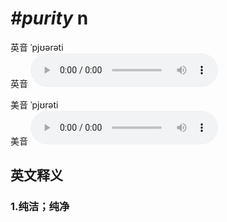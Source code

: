 # ***\#purity*** n
英音 ˈpjʊərəti  
英音
<audio src="./media/purity1_AAC.aac" controls="controls"></audio>

美音 ˈpjʊrəti  
美音
<audio src="./media/purity2_AAC.aac" controls="controls"></audio>



  

英文释义
---
### 1.**纯洁；纯净**  


